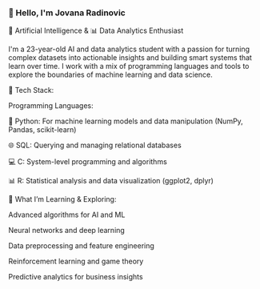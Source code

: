
### 👋 Hello, I'm Jovana Radinovic
🧠 Artificial Intelligence & 📊 Data Analytics Enthusiast

I'm a 23-year-old AI and data analytics student with a passion for turning complex datasets into actionable insights and building smart systems that learn over time. I work with a mix of programming languages and tools to explore the boundaries of machine learning and data science.


🔧 Tech Stack:

Programming Languages:

🐍 Python: For machine learning models and data manipulation (NumPy, Pandas, scikit-learn)

🌐 SQL: Querying and managing relational databases

💻 C: System-level programming and algorithms

📊 R: Statistical analysis and data visualization (ggplot2, dplyr)


📘 What I’m Learning & Exploring:

Advanced algorithms for AI and ML

Neural networks and deep learning

Data preprocessing and feature engineering

Reinforcement learning and game theory

Predictive analytics for business insights


